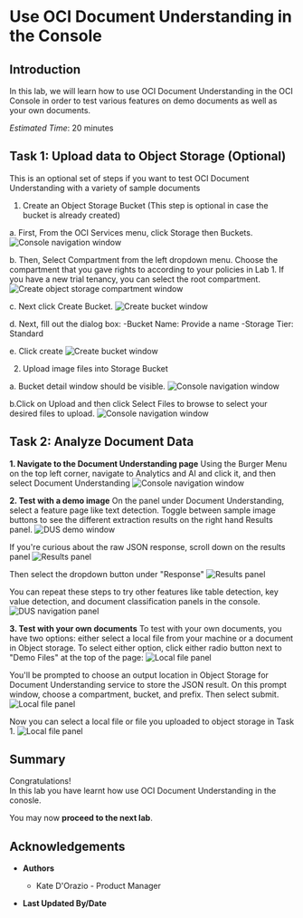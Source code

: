 # Use OCI Document Understanding in the Console

## Introduction
In this lab, we will learn how to use OCI Document Understanding in the OCI Console in order to test various features on demo documents as well as your own documents.

*Estimated Time*: 20 minutes

## Task 1: Upload data to Object Storage (Optional)
This is an optional set of steps if you want to test OCI Document Understanding with a variety of sample documents

1. Create an Object Storage Bucket (This step is optional in case the bucket is already created)

  a. First, From the OCI Services menu, click Storage then Buckets.
  ![Console navigation window](./images/consolebucketbutton.png)

  b. Then, Select Compartment from the left dropdown menu. Choose the compartment that you gave rights to according to your policies in Lab 1. If you have a new trial tenancy, you can select the root compartment.
  ![Create object storage compartment window](./images/consolecompartmentsearch.png)

  c. Next click Create Bucket.
  ![Create bucket window](./images/consolecreatebucket.png)

  d. Next, fill out the dialog box:
  -Bucket Name: Provide a name
  -Storage Tier: Standard

  e. Click create
  ![Create bucket window](./images/consolecreatenewbucket.png)

2. Upload image files into Storage Bucket

  a. Bucket detail window should be visible. 
  ![Console navigation window](./images/consolebucketselection.png)

  b.Click on Upload and then click Select Files to browse to select your desired files to upload. 
  ![Console navigation window](./images/consolebucketupload.png)

## Task 2: Analyze Document Data

  **1. Navigate to the Document Understanding page**
  Using the Burger Menu on the top left corner, navigate to Analytics and AI and click it, and then select Document Understanding
  ![Console navigation window](./images/ocinavigationmenu.png)

  **2. Test with a demo image**
  On the panel under Document Understanding, select a feature page like text detection. Toggle between sample image buttons to see the different extraction results on the right hand Results panel. 
  ![DUS demo window](./images/documentconsoletext.PNG)

  If you're curious about the raw JSON response, scroll down on the results panel
  ![Results panel](./images/results-highlighted.PNG)
  
  Then select the dropdown button under "Response"
  ![Results panel](./images/documentconsoleresults.PNG)

  You can repeat these steps to try other features like table detection, key value detection, and document classification panels in the console.
  ![DUS navigation panel](./images/documentconsolenav.PNG)

  **3. Test with your own documents**
  To test with your own documents, you have two options: either select a local file from your machine or a document in Object storage. To select either option, click either radio button next to "Demo Files" at the top of the page:
  ![Local file panel](./images/documentconsolefile.PNG)

  You'll be prompted to choose an output location in Object Storage for Document Understanding service to store the JSON result. On this prompt window, choose a compartment, bucket, and prefix. Then select submit.
  ![Local file panel](./images/documentconsoleoutput.PNG)

  Now you can select a local file or file you uploaded to object storage in Task 1.
  ![Local file panel](./images/documentconsolelocalfile.PNG)

## **Summary**

Congratulations! </br>
In this lab you have learnt how use OCI Document Understanding in the conosle.

You may now **proceed to the next lab**.

## Acknowledgements
* **Authors**
    * Kate D'Orazio - Product Manager


* **Last Updated By/Date**
